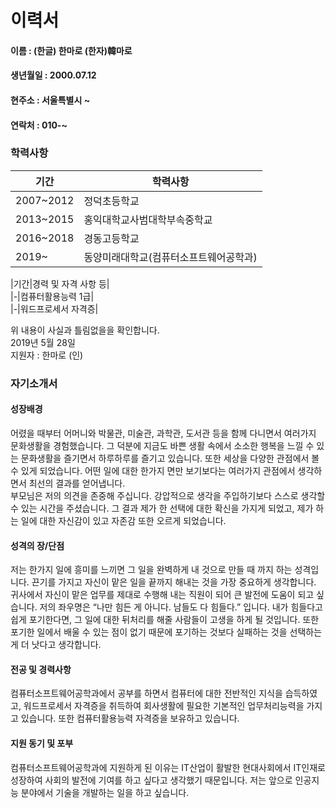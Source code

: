 # 이력서

#### 이름 : (한글) 한마로 (한자)韓마로
#### 생년월일 : 2000.07.12
#### 현주소 : 서울특별시 ~
#### 연락처 : 010-~
### 학력사항

|기간|학력사항|  
|---|---|  
|2007~2012|정덕초등학교|  
|2013~2015|홍익대학교사범대학부속중학교|  
|2016~2018|경동고등학교|  
|2019~|동양미래대학교(컴퓨터소프트웨어공학과)|

|기간|경력 및 자격 사항 등|  
|-|컴퓨터활용능력 1급|  
|-|워드프로세서 자격증|  

위 내용이 사실과 틀림없을을 확인합니다.  
2019년 5월 28일  
지원자 : 한마로 (인)

### 자기소개서

#### 성장배경
어렸을 때부터 어머니와 박물관, 미술관, 과학관, 도서관 등을 함께 다니면서 여러가지 문화생활을 경험했습니다. 그 덕분에 지금도 바쁜 생활 속에서 소소한 행복을 느낄 수 있는 문화생활을 즐기면서 하루하루를 즐기고 있습니다. 또한 세상을 다양한 관점에서 볼 수 있게 되었습니다. 어떤 일에 대한 한가지 면만 보기보다는 여러가지 관점에서 생각하면서 최선의 결과를 얻어냅니다.  
부모님은 저의 의견을 존중해 주십니다. 강압적으로 생각을 주입하기보다 스스로 생각할 수 있는 시간을 주셨습니다. 그 결과 제가 한 선택에 대한 확신을 가지게 되었고, 제가 하는 일에 대한 자신감이 있고 자존감 또한 오르게 되었습니다.

#### 성격의 장/단점
저는 한가지 일에 흥미를 느끼면 그 일을 완벽하게 내 것으로 만들 때 까지 하는 성격입니다. 끈기를 가지고 자신이 맡은 일을 끝까지 해내는 것을 가장 중요하게 생각합니다. 귀사에서 자신이 맡은 업무를 제대로 수행해 내는 직원이 되어 큰 발전에 도움이 되고 싶습니다.
저의 좌우명은 “나만 힘든 게 아니다. 남들도 다 힘들다.” 입니다. 내가 힘들다고 쉽게 포기한다면, 그 일에 대한 뒤처리를 해줄 사람들이 고생을 하게 될 것입니다. 또한 포기한 일에서 배울 수 있는 점이 없기 때문에 포기하는 것보다 실패하는 것을 선택하는게 더 낫다고 생각합니다.

#### 전공 및 경력사항
컴퓨터소프트웨어공학과에서 공부를 하면서 컴퓨터에 대한 전반적인 지식을 습득하였고, 워드프로세서 자격증을 취득하여 회사생활에 필요한 기본적인 업무처리능력을 가지고 있습니다. 또한 컴퓨터활용능력 자격증을 보유하고 있습니다.

#### 지원 동기 및 포부
컴퓨터소프트웨어공학과에 지원하게 된 이유는 IT산업이 활발한 현대사회에서 IT인재로 성장하여 사회의 발전에 기여를 하고 싶다고 생각했기 때문입니다. 저는 앞으로 인공지능 분야에서 기술을 개발하는 일을 하고 싶습니다.

